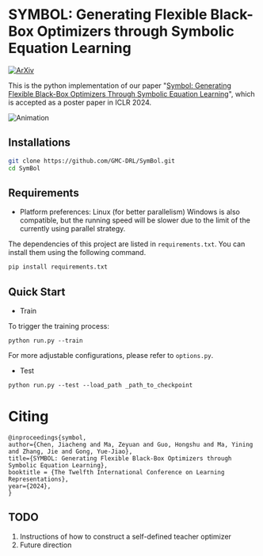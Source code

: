 # SYMBOL: Generating Flexible Black-Box Optimizers through Symbolic Equation Learning
[![ArXiv](https://img.shields.io/badge/arXiv-2402.02355-b31b1b.svg)](https://arxiv.org/abs/2402.02355)

This is the python implementation of our paper "[Symbol: Generating Flexible Black-Box Optimizers Through Symbolic Equation Learning](https://arxiv.org/abs/2402.02355)", which is accepted as a poster paper in ICLR 2024.

![Animation](fig/animation.gif)

## Installations
```bash
git clone https://github.com/GMC-DRL/SymBol.git
cd SymBol
```

## Requirements
* Platform preferences: Linux (for better parallelism)
  Windows is also compatible, but the running speed will be slower due to the limit of the currently using parallel strategy.

The dependencies of this project are listed in `requirements.txt`. You can install them using the following command.
```bash
pip install requirements.txt
```

## Quick Start

* Train
  
To trigger the training process:
```
python run.py --train
```
For more adjustable configurations, please refer to `options.py`.
* Test
```
python run.py --test --load_path _path_to_checkpoint
```

# Citing
```
@inproceedings{symbol,
author={Chen, Jiacheng and Ma, Zeyuan and Guo, Hongshu and Ma, Yining and Zhang, Jie and Gong, Yue-Jiao},
title={SYMBOL: Generating Flexible Black-Box Optimizers through Symbolic Equation Learning},
booktitle = {The Twelfth International Conference on Learning Representations},
year={2024},
}
```

## TODO
1. Instructions of how to construct a self-defined teacher optimizer
2. Future direction
